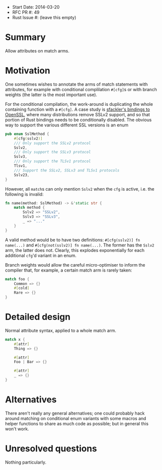- Start Date: 2014-03-20
- RFC PR #: 49
- Rust Issue #: (leave this empty)

# Summary

Allow attributes on match arms.

# Motivation

One sometimes wishes to annotate the arms of match statements with
attributes, for example with conditional complilation `#[cfg]`s or
with branch weights (the latter is the most important use).

For the conditional compilation, the work-around is duplicating the
whole containing function with a `#[cfg]`. A case study is
[sfackler's bindings to OpenSSL](https://github.com/sfackler/rust-openssl),
where many distributions remove SSLv2 support, and so that portion of
Rust bindings needs to be conditionally disabled. The obvious way to
support the various different SSL versions is an enum

```rust
pub enum SslMethod {
    #[cfg(sslv2)]
    /// Only support the SSLv2 protocol
    Sslv2,
    /// Only support the SSLv3 protocol
    Sslv3,
    /// Only support the TLSv1 protocol
    Tlsv1,
    /// Support the SSLv2, SSLv3 and TLSv1 protocols
    Sslv23,
}
```

However, all `match`s can only mention `Sslv2` when the `cfg` is
active, i.e. the following is invalid:

```rust
fn name(method: SslMethod) -> &'static str {
    match method {
        Sslv2 => "SSLv2",
        Sslv3 => "SSLv3",
        _ => "..."
    }
}
```

A valid method would be to have two definitions: `#[cfg(sslv2)] fn
name(...)` and `#[cfg(not(sslv2)] fn name(...)`. The former has the
`Sslv2` arm, the latter does not. Clearly, this explodes exponentially
for each additional `cfg`'d variant in an enum.

Branch weights would allow the careful micro-optimiser to inform the
compiler that, for example, a certain match arm is rarely taken:

```rust
match foo {
    Common => {}
    #[cold]
    Rare => {}
}
```


# Detailed design

Normal attribute syntax, applied to a whole match arm.

```rust
match x {
    #[attr]
    Thing => {}

    #[attr]
    Foo | Bar => {}

    #[attr]
    _ => {}
}
```

# Alternatives

There aren't really any general alternatives; one could probably hack
around matching on conditional enum variants with some macros and
helper functions to share as much code as possible; but in general
this won't work.

# Unresolved questions

Nothing particularly.
